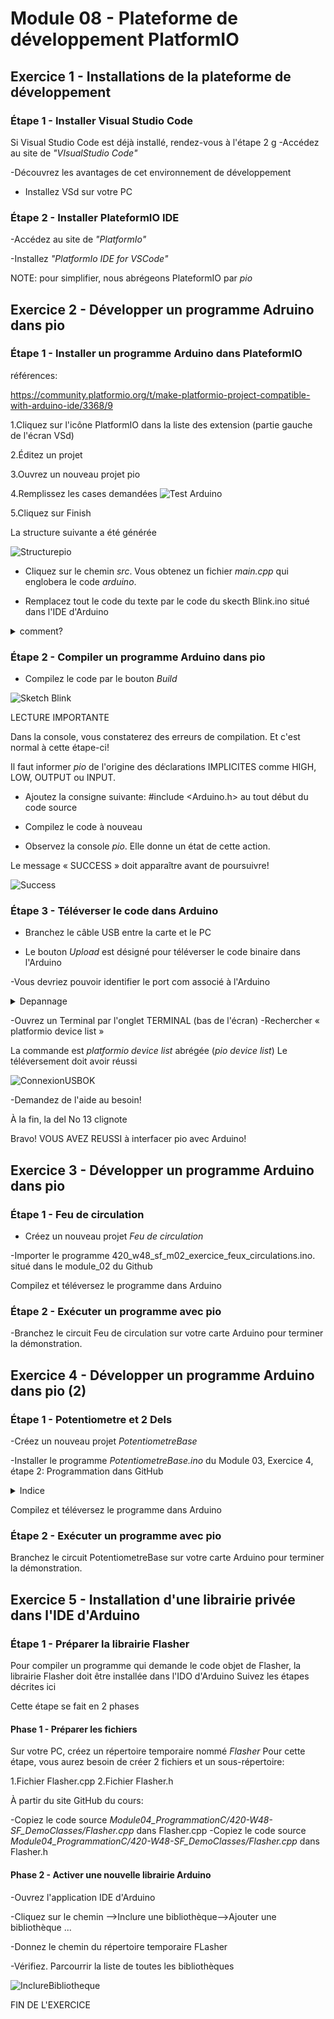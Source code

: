# Module 08 - Plateforme de développement PlatformIO

## Exercice 1 - Installations de la plateforme de développement

### Étape 1 - Installer Visual Studio Code

Si Visual Studio Code est déjà installé, rendez-vous à l'étape 2
g
-Accédez au site de *"VIsualStudio Code"*

-Découvrez les avantages de cet environnement de développement

- Installez VSd sur votre PC

### Étape 2 - Installer PlateformIO IDE

-Accédez au site de  *"PlatformIo"*

-Installez  *"PlatformIo IDE for VSCode"*

NOTE: pour simplifier, nous abrégeons PlateformIO par *pio*

## Exercice 2 - Développer un programme Adruino dans pio

### Étape 1 - Installer un programme Arduino dans PlateformIO

références:

https://community.platformio.org/t/make-platformio-project-compatible-with-arduino-ide/3368/9

1.Cliquez sur l'icône PlatformIO dans la liste des extension (partie gauche de l'écran VSd)

2.Éditez un projet

3.Ouvrez un nouveau projet pio

4.Remplissez les cases demandées
![Test Arduino](imp/PremierPorgrammeArduino.png)

5.Cliquez sur Finish

La structure suivante a été générée

![Structurepio](imp/StructureEnvironnementPio.png)

- Cliquez sur le chemin *src*. Vous obtenez un fichier *main.cpp* qui englobera le code *arduino*.

- Remplacez tout le code du texte par le code du skecth Blink.ino situé dans l'IDE d'Arduino

<details>
    <summary>comment?</summary>

1.Ouvrez l'IDE d'Arduino

2.Déplacez-vous dans la liste des exemples jusqu'au sketch *Blink*

 ![Sketch Blink](imp/PremierPioBlink.png)

3.Recopiez intégralement le code dans *src*

</details>

### Étape 2 - Compiler un programme Arduino dans pio

- Compilez le code par le bouton *Build*

 ![Sketch Blink](imp/BuildPio.png)

LECTURE IMPORTANTE

Dans la console, vous constaterez des erreurs de compilation. Et c'est normal à cette étape-ci!

Il faut informer *pio* de l'origine des déclarations IMPLICITES comme HIGH, LOW, OUTPUT ou INPUT.

- Ajoutez la consigne suivante:
#include <Arduino.h> au tout début du code source

- Compilez le code à nouveau

- Observez la console *pio*. Elle donne un état de cette action.

Le message « SUCCESS » doit apparaître avant de poursuivre!

 ![Success](imp/SuccessCompile.png)

### Étape 3 - Téléverser le code dans Arduino

- Branchez le câble USB entre la carte et le PC

- Le bouton *Upload* est désigné pour téléverser le code binaire dans l'Arduino 

-Vous devriez pouvoir identifier le port com associé à l'Arduino
<details>
    <summary>Depannage</summary>

DANS CERTAINS CAS, *pio* ne détecte pas le pilote du câble USB de téléchargement

 ![erreurConnexionUSB](imp/ErreurPort.png)

1.Assurez-vous que le câble USB est fonctionnel
2.Port non détecté

PARFOIS, pio ne réussit pas à trouver  automatiquement le pilote associé au port de la carte d'Arduino

Il faut alors passer par en mode manuel, de la façon suivante:

1.Dans le menu depio, cliquez sur le chemin platformIO.ini

2.Repérez la structure  [ env :uno]

3.Ajouter l'instruction suivante

upload_port = com [*noPort*]

4.Sauvegardez le fichier plarformIO.ini

5.Tentez le téléchargement à nouveau!

</details>

-Ouvrez un Terminal par l'onglet TERMINAL (bas de l'écran)
-Rechercher « platformio device list »

La commande est *platformio device list* abrégée (*pio device list*)
Le téléversement doit avoir réussi

 ![ConnexionUSBOK](imp/ConnexionUSB.png)

-Demandez de l'aide au besoin!

À la fin, la del No 13 clignote

Bravo!
VOUS AVEZ REUSSI à interfacer pio avec Arduino!

## Exercice 3 - Développer un programme Arduino dans pio

### Étape 1 - Feu de circulation

- Créez un nouveau projet *Feu de circulation*
 
-Importer  le programme 420_w48_sf_m02_exercice_feux_circulations.ino. situé dans le module_02 du Github

Compilez et téléversez le programme dans Arduino

### Étape 2 - Exécuter un programme avec pio 

-Branchez le circuit Feu de circulation sur votre carte Arduino pour terminer la démonstration.

## Exercice 4 - Développer un programme Arduino dans pio (2)

### Étape 1 - Potentiometre et 2 Dels

-Créez un nouveau projet *PotentiometreBase*

-Installer le programme *PotentiometreBase.ino* du Module 03, Exercice 4, étape 2: Programmation dans GitHub

<details>
    <summary>Indice</summary>

 ![PotentioMetreSolution](imp/PotentioMetreSolutionMod03Ex4.png)

</details>

Compilez et téléversez le programme dans Arduino

### Étape 2 - Exécuter un programme avec pio 

Branchez le circuit PotentiometreBase sur votre carte Arduino pour terminer la démonstration.

## Exercice 5 - Installation d'une librairie privée dans l'IDE d'Arduino

### Étape 1 - Préparer la librairie Flasher

Pour compiler un programme qui demande le code objet de Flasher, la librairie Flasher doit être installée dans l'IDO d'Arduino
Suivez les étapes décrites ici

Cette étape se fait en 2 phases

#### Phase 1 - Préparer les fichiers

Sur votre PC, créez un répertoire temporaire nommé *Flasher*
Pour cette étape, vous aurez besoin de créer 2 fichiers et un sous-répertoire:

1.Fichier Flasher.cpp
2.Fichier Flasher.h

À partir du site GitHub du cours:

-Copiez le code source
*Module04_ProgrammationC/420-W48-SF_DemoClasses/Flasher.cpp*
dans Flasher.cpp
-Copiez le code source
*Module04_ProgrammationC/420-W48-SF_DemoClasses/Flasher.cpp* dans Flasher.h

#### Phase 2 - Activer une nouvelle librairie Arduino

-Ouvrez l'application IDE d'Arduino

-Cliquez sur le chemin -->Inclure une bibliothèque-->Ajouter une bibliothèque ...

-Donnez le chemin du répertoire temporaire FLasher

-Vérifiez. Parcourrir la liste de toutes les bibliothèques

 ![InclureBibliotheque](imp/InclureBibliothequeFrasher.png)

 FIN DE L'EXERCICE
